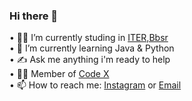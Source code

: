 ### Hi there 👋

• 👨‍🎓 I’m currently studing in [ITER,Bbsr](https://www.soa.ac.in/iter)  
• 🌱 I’m currently learning Java & Python  
• ✍ Ask me anything i'm ready to help  
• 👨‍💻 Member of [Code X](https://github.com/codexiter)  
• 📫 How to reach me: [Instagram](https://www.instagram.com/__Raviruler__/) or [Email](ravikrp22@gmail.com)
